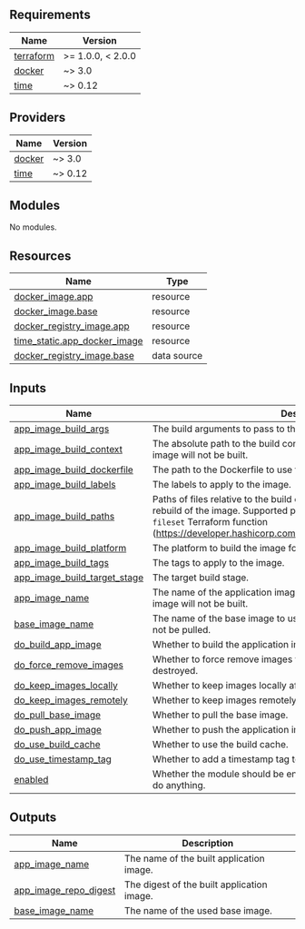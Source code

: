 <!-- BEGIN_TF_DOCS -->
## Requirements

| Name | Version |
|------|---------|
| <a name="requirement_terraform"></a> [terraform](#requirement\_terraform) | >= 1.0.0, < 2.0.0 |
| <a name="requirement_docker"></a> [docker](#requirement\_docker) | ~> 3.0 |
| <a name="requirement_time"></a> [time](#requirement\_time) | ~> 0.12 |

## Providers

| Name | Version |
|------|---------|
| <a name="provider_docker"></a> [docker](#provider\_docker) | ~> 3.0 |
| <a name="provider_time"></a> [time](#provider\_time) | ~> 0.12 |

## Modules

No modules.

## Resources

| Name | Type |
|------|------|
| [docker_image.app](https://registry.terraform.io/providers/kreuzwerker/docker/latest/docs/resources/image) | resource |
| [docker_image.base](https://registry.terraform.io/providers/kreuzwerker/docker/latest/docs/resources/image) | resource |
| [docker_registry_image.app](https://registry.terraform.io/providers/kreuzwerker/docker/latest/docs/resources/registry_image) | resource |
| [time_static.app_docker_image](https://registry.terraform.io/providers/hashicorp/time/latest/docs/resources/static) | resource |
| [docker_registry_image.base](https://registry.terraform.io/providers/kreuzwerker/docker/latest/docs/data-sources/registry_image) | data source |

## Inputs

| Name | Description | Type | Default | Required |
|------|-------------|------|---------|:--------:|
| <a name="input_app_image_build_args"></a> [app\_image\_build\_args](#input\_app\_image\_build\_args) | The build arguments to pass to the build process. | `map(string)` | `{}` | no |
| <a name="input_app_image_build_context"></a> [app\_image\_build\_context](#input\_app\_image\_build\_context) | The absolute path to the build context. If it is empty, the application image will not be built. | `string` | `""` | no |
| <a name="input_app_image_build_dockerfile"></a> [app\_image\_build\_dockerfile](#input\_app\_image\_build\_dockerfile) | The path to the Dockerfile to use for building the image. | `string` | `null` | no |
| <a name="input_app_image_build_labels"></a> [app\_image\_build\_labels](#input\_app\_image\_build\_labels) | The labels to apply to the image. | `map(string)` | `{}` | no |
| <a name="input_app_image_build_paths"></a> [app\_image\_build\_paths](#input\_app\_image\_build\_paths) | Paths of files relative to the build context, changes to which lead to a rebuild of the image. Supported pattern matches are the same as for the `fileset` Terraform function (https://developer.hashicorp.com/terraform/language/functions/fileset). | `list(string)` | `[]` | no |
| <a name="input_app_image_build_platform"></a> [app\_image\_build\_platform](#input\_app\_image\_build\_platform) | The platform to build the image for. | `string` | `"linux/amd64"` | no |
| <a name="input_app_image_build_tags"></a> [app\_image\_build\_tags](#input\_app\_image\_build\_tags) | The tags to apply to the image. | `list(string)` | `[]` | no |
| <a name="input_app_image_build_target_stage"></a> [app\_image\_build\_target\_stage](#input\_app\_image\_build\_target\_stage) | The target build stage. | `string` | `null` | no |
| <a name="input_app_image_name"></a> [app\_image\_name](#input\_app\_image\_name) | The name of the application image to build. If it is empty, the application image will not be built. | `string` | `""` | no |
| <a name="input_base_image_name"></a> [base\_image\_name](#input\_base\_image\_name) | The name of the base image to use. If it is empty, the base image will not be pulled. | `string` | `""` | no |
| <a name="input_do_build_app_image"></a> [do\_build\_app\_image](#input\_do\_build\_app\_image) | Whether to build the application image. | `bool` | `true` | no |
| <a name="input_do_force_remove_images"></a> [do\_force\_remove\_images](#input\_do\_force\_remove\_images) | Whether to force remove images when the Terrafrom resources are destroyed. | `bool` | `false` | no |
| <a name="input_do_keep_images_locally"></a> [do\_keep\_images\_locally](#input\_do\_keep\_images\_locally) | Whether to keep images locally after destroy operation. | `bool` | `true` | no |
| <a name="input_do_keep_images_remotely"></a> [do\_keep\_images\_remotely](#input\_do\_keep\_images\_remotely) | Whether to keep images remotely after destroy operation. | `bool` | `true` | no |
| <a name="input_do_pull_base_image"></a> [do\_pull\_base\_image](#input\_do\_pull\_base\_image) | Whether to pull the base image. | `bool` | `true` | no |
| <a name="input_do_push_app_image"></a> [do\_push\_app\_image](#input\_do\_push\_app\_image) | Whether to push the application image. | `bool` | `true` | no |
| <a name="input_do_use_build_cache"></a> [do\_use\_build\_cache](#input\_do\_use\_build\_cache) | Whether to use the build cache. | `bool` | `true` | no |
| <a name="input_do_use_timestamp_tag"></a> [do\_use\_timestamp\_tag](#input\_do\_use\_timestamp\_tag) | Whether to add a timestamp tag to the image. | `bool` | `true` | no |
| <a name="input_enabled"></a> [enabled](#input\_enabled) | Whether the module should be enabled. If it is false, the module will not do anything. | `bool` | `true` | no |

## Outputs

| Name | Description |
|------|-------------|
| <a name="output_app_image_name"></a> [app\_image\_name](#output\_app\_image\_name) | The name of the built application image. |
| <a name="output_app_image_repo_digest"></a> [app\_image\_repo\_digest](#output\_app\_image\_repo\_digest) | The digest of the built application image. |
| <a name="output_base_image_name"></a> [base\_image\_name](#output\_base\_image\_name) | The name of the used base image. |
<!-- END_TF_DOCS -->
